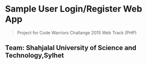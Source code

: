 # Sample User Login/Register Web App
> Project for Code Warriors Challange 2015 Web Track (PHP)

## Team: Shahjalal University of Science and Technology,Sylhet
